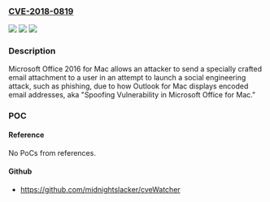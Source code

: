 ### [CVE-2018-0819](https://cve.mitre.org/cgi-bin/cvename.cgi?name=CVE-2018-0819)
![](https://img.shields.io/static/v1?label=Product&message=Microsoft%20Office%202016%20for%20Mac&color=blue)
![](https://img.shields.io/static/v1?label=Version&message=Microsoft%20Office%202016%20for%20Mac%20&color=brightgreen)
![](https://img.shields.io/static/v1?label=Vulnerability&message=Spoofing&color=brightgreen)

### Description

Microsoft Office 2016 for Mac allows an attacker to send a specially crafted email attachment to a user in an attempt to launch a social engineering attack, such as phishing, due to how Outlook for Mac displays encoded email addresses, aka "Spoofing Vulnerability in Microsoft Office for Mac."

### POC

#### Reference
No PoCs from references.

#### Github
- https://github.com/midnightslacker/cveWatcher

